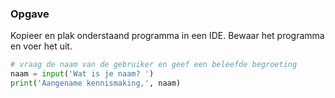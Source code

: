 ### Opgave

Kopieer en plak onderstaand programma in een IDE. Bewaar het programma en voer het uit.

```python
# vraag de naam van de gebruiker en geef een beleefde begroeting
naam = input('Wat is je naam? ')
print('Aangename kennismaking,', naam)
```
